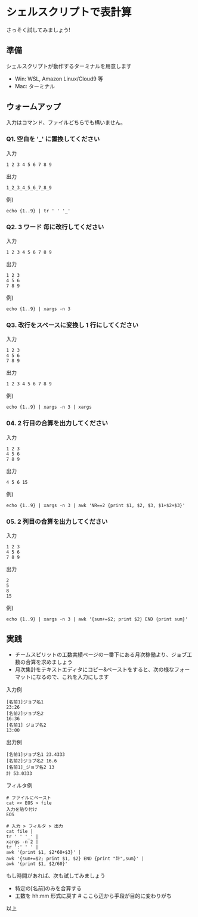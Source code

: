 # シェルスクリプトで表計算

さっそく試してみましょう!

## 準備
シェルスクリプトが動作するターミナルを用意します
- Win: WSL, Amazon Linux/Cloud9 等
- Mac: ターミナル

## ウォームアップ

入力はコマンド、ファイルどちらでも構いません。

### Q1. 空白を '_' に置換してください
入力
```
1 2 3 4 5 6 7 8 9 
```

出力
```
1_2_3_4_5_6_7_8_9
```

例)
```
echo {1..9} | tr ' ' '_'
```

### Q2. 3 ワード 毎に改行してください
入力
```
1 2 3 4 5 6 7 8 9 
```

出力
```
1 2 3
4 5 6
7 8 9
```

例)
```
echo {1..9} | xargs -n 3
```

### Q3. 改行をスペースに変換し 1 行にしてください
入力
```
1 2 3
4 5 6
7 8 9
```

出力
```
1 2 3 4 5 6 7 8 9 
```

例)
```
echo {1..9} | xargs -n 3 | xargs
```

### 04. 2 行目の合算を出力してください
入力
```
1 2 3
4 5 6
7 8 9
```

出力
```
4 5 6 15
```

例)
```
echo {1..9} | xargs -n 3 | awk 'NR==2 {print $1, $2, $3, $1+$2+$3}'
```

### 05. 2 列目の合算を出力してください
入力
```
1 2 3
4 5 6
7 8 9
```

出力
```
2
5
8
15
```

例)
```
echo {1..9} | xargs -n 3 | awk '{sum+=$2; print $2} END {print sum}'
```

## 実践
- チームスピリットの工数実績ページの一番下にある月次稼働より、ジョブ工数の合算を求めましょう
- 月次集計をテキストエディタにコピー&ペーストをすると、次の様なフォーマットになるので、これを入力にします

入力例
```
[名前1]ジョブ名1
23:26
[名前2]ジョブ名2
16:36
[名前1] ジョブ名2
13:00
``` 

出力例
```
[名前1]ジョブ名1 23.4333
[名前2]ジョブ名2 16.6
[名前1]_ジョブ名2 13
計 53.0333
```

フィルタ例
```
# ファイルにペースト
cat << EOS > file
入力を貼り付け
EOS

# 入力 > フィルタ > 出力
cat file |
tr ' ' '_' |
xargs -n 2 |
tr ':' ' ' |
awk '{print $1, $2*60+$3}' |
awk '{sum+=$2; print $1, $2} END {print "計",sum}' |
awk '{print $1, $2/60}'
```

もし時間があれば、次も試してみましょう
- 特定の[名前]のみを合算する
- 工数を hh:mm 形式に戻す # ここら辺から手段が目的に変わりがち

以上